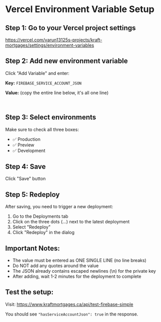 # Vercel Environment Variable Setup

## Step 1: Go to your Vercel project settings
https://vercel.com/varun13125s-projects/kraft-mortgages/settings/environment-variables

## Step 2: Add new environment variable

Click "Add Variable" and enter:

**Key:** `FIREBASE_SERVICE_ACCOUNT_JSON`

**Value:** (copy the entire line below, it's all one line)
```


```

## Step 3: Select environments
Make sure to check all three boxes:
- ✅ Production
- ✅ Preview  
- ✅ Development

## Step 4: Save
Click "Save" button

## Step 5: Redeploy
After saving, you need to trigger a new deployment:
1. Go to the Deployments tab
2. Click on the three dots (...) next to the latest deployment
3. Select "Redeploy"
4. Click "Redeploy" in the dialog

## Important Notes:
- The value must be entered as ONE SINGLE LINE (no line breaks)
- Do NOT add any quotes around the value
- The JSON already contains escaped newlines (\n) for the private key
- After adding, wait 1-2 minutes for the deployment to complete

## Test the setup:
Visit: https://www.kraftmortgages.ca/api/test-firebase-simple

You should see `"hasServiceAccountJson": true` in the response.